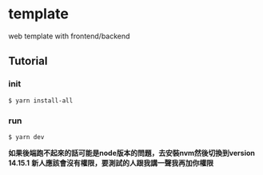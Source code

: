 # template
web template with frontend/backend

## Tutorial

### init
```
$ yarn install-all
```
### run
```
$ yarn dev
```
**如果後端跑不起來的話可能是node版本的問題，去安裝nvm然後切換到version 14.15.1**
**新人應該會沒有權限，要測試的人跟我講一聲我再加你權限**